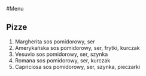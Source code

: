 
#Menu

## **Pizze**

1. Margherita  sos pomidorowy, ser
2. Amerykańska  sos pomidorowy, ser, frytki, kurczak
3. Vesuvio sos pomidorowy, ser, szynka
4. Romana  sos pomidorowy, ser, kurczak
6. Capriciosa  sos pomidorowy, ser, szynka, pieczarki
